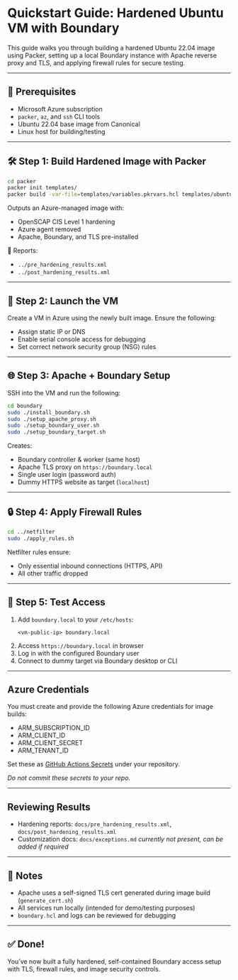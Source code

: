 # Quickstart Guide: Hardened Ubuntu VM with Boundary

This guide walks you through building a hardened Ubuntu 22.04 image using Packer, setting up a local Boundary instance with Apache reverse proxy and TLS, and applying firewall rules for secure testing.

---

## 🔧 Prerequisites

- Microsoft Azure subscription
- `packer`, `az`, and `ssh` CLI tools
- Ubuntu 22.04 base image from Canonical
- Linux host for building/testing

---

## 🛠️ Step 1: Build Hardened Image with Packer

```bash
cd packer
packer init templates/
packer build -var-file=templates/variables.pkrvars.hcl templates/ubuntu2204-azure.pkr.hcl
```

Outputs an Azure-managed image with:
- OpenSCAP CIS Level 1 hardening
- Azure agent removed
- Apache, Boundary, and TLS pre-installed

📄 Reports:
- `../pre_hardening_results.xml`
- `../post_hardening_results.xml`

---

## 🔐 Step 2: Launch the VM

Create a VM in Azure using the newly built image. Ensure the following:
- Assign static IP or DNS
- Enable serial console access for debugging
- Set correct network security group (NSG) rules

---

## 🌐 Step 3: Apache + Boundary Setup

SSH into the VM and run the following:

```bash
cd boundary
sudo ./install_boundary.sh
sudo ./setup_apache_proxy.sh
sudo ./setup_boundary_user.sh
sudo ./setup_boundary_target.sh
```

Creates:
- Boundary controller & worker (same host)
- Apache TLS proxy on `https://boundary.local`
- Single user login (password auth)
- Dummy HTTPS website as target (`localhost`)

---

## 🔒 Step 4: Apply Firewall Rules

```bash
cd ../netfilter
sudo ./apply_rules.sh
```

Netfilter rules ensure:
- Only essential inbound connections (HTTPS, API)
- All other traffic dropped

---

## 🧪 Step 5: Test Access

1. Add `boundary.local` to your `/etc/hosts`:
   ```
   <vm-public-ip> boundary.local
   ```
2. Access `https://boundary.local` in browser
3. Log in with the configured Boundary user
4. Connect to dummy target via Boundary desktop or CLI

---

## Azure Credentials

You must create and provide the following Azure credentials for image builds:
- ARM_SUBSCRIPTION_ID
- ARM_CLIENT_ID
- ARM_CLIENT_SECRET
- ARM_TENANT_ID

Set these as [GitHub Actions Secrets](https://docs.github.com/en/actions/security-guides/encrypted-secrets) under your repository.

*Do not commit these secrets to your repo.*

---

## Reviewing Results

- Hardening reports: `docs/pre_hardening_results.xml`, `docs/post_hardening_results.xml`
- Customization docs: `docs/exceptions.md` *currently not present, can be added if required*

---

## 📌 Notes

- Apache uses a self-signed TLS cert generated during image build (`generate_cert.sh`)
- All services run locally (intended for demo/testing purposes)
- `boundary.hcl` and logs can be reviewed for debugging

---

## ✅ Done!
You’ve now built a fully hardened, self-contained Boundary access setup with TLS, firewall rules, and image security controls.

